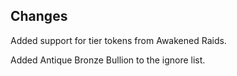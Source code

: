 ## Changes

Added support for tier tokens from Awakened Raids.

Added Antique Bronze Bullion to the ignore list.

